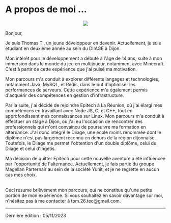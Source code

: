 # A propos de moi ...

<p align="center">
    <img src="https://github-readme-stats.vercel.app/api?username=Twixer10&show_icons=true&count_private=true&theme=dark"/>
</p>

Bonjour,

Je suis Thomas T., un jeune développeur en devenir. Actuellement, je suis étudiant en deuxième année au sein du DIIAGE à Dijon.

Mon intérêt pour le développement a débuté à l'âge de 14 ans, suite à mon immersion dans le monde du jeu en multijoueur, notamment avec Minecraft. C'est à partir de cette expérience que j'ai puisé ma motivation.

Mon parcours m'a conduit à explorer différents langages et technologies, notamment Java, MySQL, et Redis, dans le but d'optimiser les performances de serveurs. Cette expérience m'a également permis d'acquérir des compétences en gestion d'infrastructure.

Par la suite, j'ai décidé de rejoindre Epitech à La Réunion, où j'ai élargi mes compétences en travaillant avec Node.JS, C, et C++, tout en approfondissant mes connaissances sur Linux. Mon parcours m'a conduit à effectuer un stage à Dijon, où j'ai eu l'occasion de rencontrer des professionnels qui m'ont convaincu de poursuivre ma formation en alternance. J'ai donc intégré le Diiage, une école moins renommée dont le diplôme n'est pas largement reconnu en dehors de la région dijonnaise. Toutefois, le Diiage me permet l'obtention d'un double diplôme, celui du Diiage et celui d'Ingetis.

Ma décision de quitter Epitech pour cette nouvelle aventure a été influencée par l'opportunité de l'alternance. Actuellement, je fais partie du groupe Magellan Parternair au sein de la société Yunit, et je ne regrette en aucun cas mes choix.

<br>
Ceci résume brièvement mon parcours, qui ne constitue qu'une petite portion de mon expérience. Si vous souhaitez en savoir davantage sur moi, n'hésitez pas à me contacter à tom.26.tec@gmail.com.

<hr>

Dernière édition : 05/11/2023
